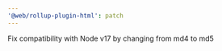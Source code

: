 ```yaml
---
'@web/rollup-plugin-html': patch
---
```


Fix compatibility with Node v17 by changing from md4 to md5
